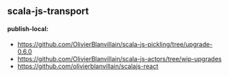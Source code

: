 scala-js-transport
------------------

#### publish-local:

- https://github.com/OlivierBlanvillain/scala-js-pickling/tree/upgrade-0.6.0
- https://github.com/OlivierBlanvillain/scala-js-actors/tree/wip-upgrades
- https://github.com/olivierblanvillain/scalajs-react
